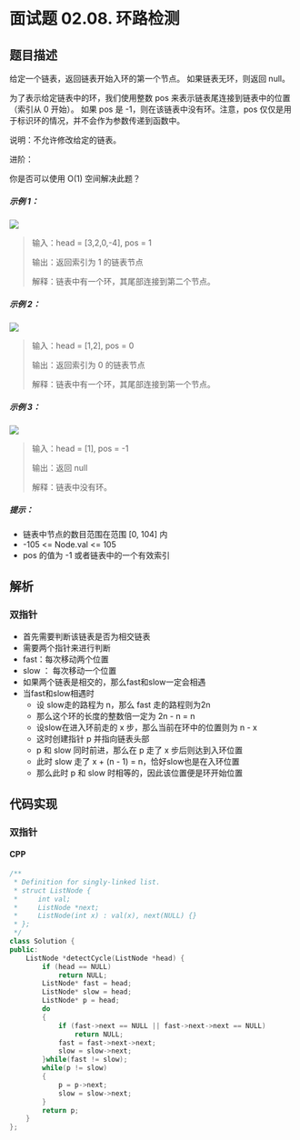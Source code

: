 # 面试题 02.08. 环路检测

## 题目描述
给定一个链表，返回链表开始入环的第一个节点。 如果链表无环，则返回 null。

为了表示给定链表中的环，我们使用整数 pos 来表示链表尾连接到链表中的位置（索引从 0 开始）。 如果 pos 是 -1，则在该链表中没有环。注意，pos 仅仅是用于标识环的情况，并不会作为参数传递到函数中。

说明：不允许修改给定的链表。

进阶：

你是否可以使用 O(1) 空间解决此题？
 

##### 示例 1：
![](https://assets.leetcode-cn.com/aliyun-lc-upload/uploads/2018/12/07/circularlinkedlist.png)
> 输入：head = [3,2,0,-4], pos = 1
> 
> 输出：返回索引为 1 的链表节点
> 
> 解释：链表中有一个环，其尾部连接到第二个节点。

##### 示例 2：
![](https://assets.leetcode-cn.com/aliyun-lc-upload/uploads/2018/12/07/circularlinkedlist_test2.png)
> 输入：head = [1,2], pos = 0
> 
> 输出：返回索引为 0 的链表节点
>
> 解释：链表中有一个环，其尾部连接到第一个节点。

##### 示例 3：
![](https://assets.leetcode-cn.com/aliyun-lc-upload/uploads/2018/12/07/circularlinkedlist_test3.png)
> 输入：head = [1], pos = -1
>
> 输出：返回 null
>
> 解释：链表中没有环。
 

##### 提示：
- 链表中节点的数目范围在范围 [0, 104] 内
- -105 <= Node.val <= 105
- pos 的值为 -1 或者链表中的一个有效索引

## 解析
### 双指针
- 首先需要判断该链表是否为相交链表
- 需要两个指针来进行判断
- fast：每次移动两个位置
- slow ： 每次移动一个位置
- 如果两个链表是相交的，那么fast和slow一定会相遇
- 当fast和slow相遇时
    - 设 slow走的路程为 n，那么 fast 走的路程则为2n
    - 那么这个环的长度的整数倍一定为 2n - n = n
    - 设slow在进入环前走的 x 步，那么当前在环中的位置则为 n - x
    - 这时创建指针 p 并指向链表头部
    - p 和 slow 同时前进，那么在 p 走了 x 步后则达到入环位置
    - 此时 slow 走了 x + (n - 1) = n，恰好slow也是在入环位置
    - 那么此时 p 和 slow 时相等的，因此该位置便是环开始位置


## 代码实现
### 双指针
#### CPP
```C++
/**
 * Definition for singly-linked list.
 * struct ListNode {
 *     int val;
 *     ListNode *next;
 *     ListNode(int x) : val(x), next(NULL) {}
 * };
 */
class Solution {
public:
    ListNode *detectCycle(ListNode *head) {
        if (head == NULL)
            return NULL;
        ListNode* fast = head;
        ListNode* slow = head;
        ListNode* p = head;
        do
        {
            if (fast->next == NULL || fast->next->next == NULL)
                return NULL;
            fast = fast->next->next;
            slow = slow->next;
        }while(fast != slow);
        while(p != slow)
        {
            p = p->next;
            slow = slow->next;
        }
        return p;
    }
};
```